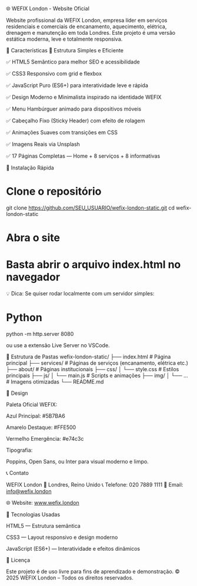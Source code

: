 🌐 WEFIX London - Website Oficial








Website profissional da WEFIX London, empresa líder em serviços residenciais e comerciais de encanamento, aquecimento, elétrica, drenagem e manutenção em toda Londres.
Este projeto é uma versão estática moderna, leve e totalmente responsiva.

🌟 Características
🧱 Estrutura Simples e Eficiente

✅ HTML5 Semântico para melhor SEO e acessibilidade

✅ CSS3 Responsivo com grid e flexbox

✅ JavaScript Puro (ES6+) para interatividade leve e rápida

✅ Design Moderno e Minimalista inspirado na identidade WEFIX

✅ Menu Hambúrguer animado para dispositivos móveis

✅ Cabeçalho Fixo (Sticky Header) com efeito de rolagem

✅ Animações Suaves com transições em CSS

✅ Imagens Reais via Unsplash

✅ 17 Páginas Completas — Home + 8 serviços + 8 informativas

🚀 Instalação Rápida
# Clone o repositório
git clone https://github.com/SEU_USUARIO/wefix-london-static.git
cd wefix-london-static

# Abra o site
# Basta abrir o arquivo index.html no navegador


💡 Dica: Se quiser rodar localmente com um servidor simples:

# Python
python -m http.server 8080


ou use a extensão Live Server no VSCode.

📁 Estrutura de Pastas
wefix-london-static/
├── index.html           # Página principal
├── services/            # Páginas de serviços (encanamento, elétrica etc.)
├── about/               # Páginas institucionais
├── css/
│   └── style.css        # Estilos principais
├── js/
│   └── main.js          # Scripts e animações
├── img/
│   └── ...              # Imagens otimizadas
└── README.md

🎨 Design

Paleta Oficial WEFIX:

Azul Principal: #5B7BA6

Amarelo Destaque: #FFE500

Vermelho Emergência: #e74c3c

Tipografia:

Poppins, Open Sans, ou Inter para visual moderno e limpo.

📞 Contato

WEFIX London
📍 Londres, Reino Unido
📞 Telefone: 020 7889 1111
📧 Email: info@wefix.london

🌐 Website: www.wefix.london

🧰 Tecnologias Usadas

HTML5 — Estrutura semântica

CSS3 — Layout responsivo e design moderno

JavaScript (ES6+) — Interatividade e efeitos dinâmicos

📜 Licença

Este projeto é de uso livre para fins de aprendizado e demonstração.
© 2025 WEFIX London – Todos os direitos reservados.
